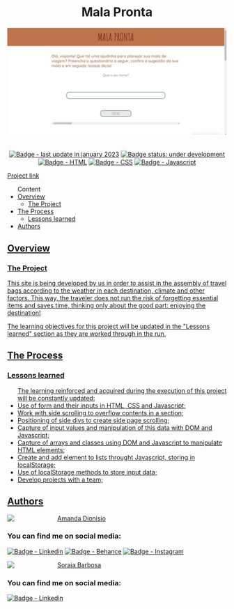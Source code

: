 <h1 align="center">Mala Pronta</h1>


<div align-items="center">
  <img src="/assets/imagens/screenshot-temporario.jpg" alt="Project screenshot">
</div>
</br>

<p align="center">
  <a href=""><img src="https://img.shields.io/badge/last%20update-jan%202023-blue" align="center" alt="Badge - last update in january  2023" /></a> 
  <a href=""><img src="https://img.shields.io/badge/status-under%20development-yellowgreen" align="center" alt="Badge status: under development" /></a>
  <a href=""><img src="https://img.shields.io/badge/HTML5-E34F26?style=for-the-badge&logo=html5&logoColor=white" align="center" alt="Badge - HTML" /></a>
  <a href=""><img src="https://img.shields.io/badge/CSS3-1572B6?style=for-the-badge&logo=css3&logoColor=white" align="center" alt="Badge - CSS" /></a>
  <a href=""><img src="https://img.shields.io/badge/JavaScript-323330?style=for-the-badge&logo=javascript&logoColor=F7DF1E" align="center" alt="Badge - Javascript" /></a>
</p>

<a href="https://mala-pronta.vercel.app/" align="center">Project link</a><br>
<!--<a href="" align="center">Video link presenting the project</a>-->

<ul>Content
  <li><a href="#overview">Overview</a> 
    <ul><li><a href="#the-project">The Project</a></li></ul>
  </li>  
  <li><a href="#the-process">The Process</a>
    <ul><li><a href="#lessons-learned">Lessons learned</a></li></ul>
  </li>  
  <li><a href="#authors">Authors</li>
</ul>

<h2 id="overview">Overview</h2>

<h3 id="the-project">The Project</h3>

<p>This site is being developed by us in order to assist in the assembly of travel bags according to the weather in each destination, climate and other factors. This way, the traveler does not run the risk of forgetting essential items and saves time, thinking only about the good part: enjoying the destination!</p> 
<p>The learning objectives for this project will be updated in the "Lessons learned" section as they are worked through in the run.</p>


<h2 id="the-process">The Process</h2>

<h3 id="lessons-learned">Lessons learned</h3>
<ul>The learning reinforced and acquired during the execution of this project will be constantly updated:
  <li>Use of form and their inputs in HTML, CSS and Javascript;</li>
  <li>Work with side scrolling to overflow contents in a section;</li>
  <li>Positioning of side divs to create side page scrolling;</li>
  <li>Capture of input values and manipulation of this data with DOM and Javascript;</li>
  <li>Capture of arrays and classes using DOM and Javascript to manipulate HTML elements;</li>
  <li>Create and add element to lists throught Javascript, storing in localStorage;</li>
  <li>Use of localStorage methods to store input data;</li>
  <li>Develop projects with a team;</li>
</ul> 

<h2 id="authors" align="left">Authors</h2>
<img align="left" src="https://avatars.githubusercontent.com/u/104245596?s=400&u=22dddd54d435db2df3c8f6e91c881be3cdc31170&v=4" width=115>
<a href="https://github.com/amandafd">Amanda Dionisio</a>
<h3 align="left">You can find me on social media:</h3>
<p align="left">
  <a href="https://www.linkedin.com/in/amanda-felipe-dionisio"><img src="https://img.shields.io/badge/LinkedIn-0077B5?style=for-the-badge&logo=linkedin&logoColor=white" alt="Badge - Linkedin" /></a>
  <a href="https://www.behance.net/amanda_dionisio"><img src="https://img.shields.io/badge/-Behance-blue?style=for-the-badge&logo=behance&logoColor=white" alt="Badge - Behance" /></a>
  <a href="https://www.instagram.com/guache_nin/"><img src="https://img.shields.io/badge/Instagram-E4405F?style=for-the-badge&logo=instagram&logoColor=white"  alt="Badge - Instagram" /></a>
</p>


<img align="left" src="https://avatars.githubusercontent.com/u/114086320?v=4" width=115>
<a href="https://github.com/soraia-barbosa">Soraia Barbosa</a>
<h3 align="left">You can find me on social media:</h3>
<p align="left">
  <a href="https://www.linkedin.com/in/soraiacbarbosa/"><img src="https://img.shields.io/badge/LinkedIn-0077B5?style=for-the-badge&logo=linkedin&logoColor=white" alt="Badge - Linkedin" /></a>
</p>
